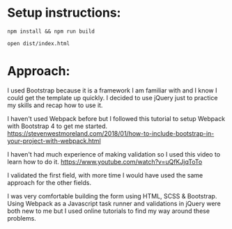# Setup instructions:

```
npm install && npm run build
```
```
open dist/index.html
```

# Approach:

I used Bootstrap because it is a framework I am familiar with and I know I could get the template up quickly. I decided to use jQuery just to practice my skills and recap how to use it.

I haven't used Webpack before but I followed this tutorial to setup Webpack with Bootstrap 4 to get me started.
https://stevenwestmoreland.com/2018/01/how-to-include-bootstrap-in-your-project-with-webpack.html

I haven't had much experience of making validation so I used this video to learn how to do it.
https://www.youtube.com/watch?v=uQfKJjqToTo

I validated the first field, with more time I would have used the same approach for the other fields.

I was very comfortable building the form using HTML, SCSS & Bootstrap. Using Webpack as a Javascript task runner and validations in jQuery were both new to me but I used online tutorials to find my way around these problems.
